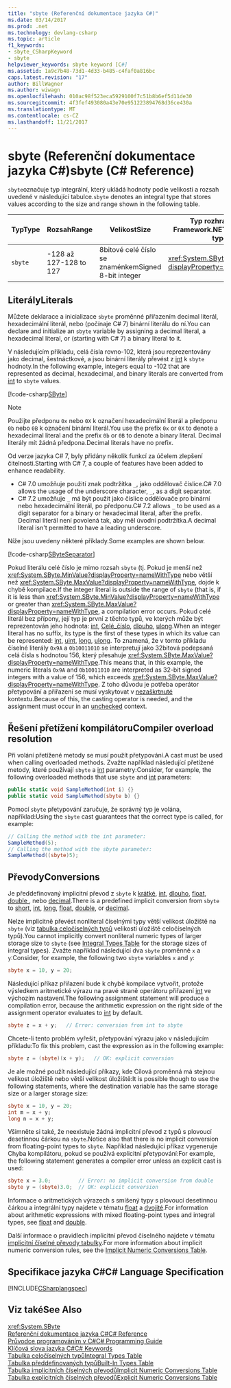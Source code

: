 ```yaml
---
title: "sbyte (Referenční dokumentace jazyka C#)"
ms.date: 03/14/2017
ms.prod: .net
ms.technology: devlang-csharp
ms.topic: article
f1_keywords:
- sbyte_CSharpKeyword
- sbyte
helpviewer_keywords: sbyte keyword [C#]
ms.assetid: 1a9c7b48-73d1-4d33-b485-c4faf0a816bc
caps.latest.revision: "17"
author: BillWagner
ms.author: wiwagn
ms.openlocfilehash: 010ac98f523eca5929100f7c51b8b6ef5d11de30
ms.sourcegitcommit: 4f3fef493080a43e70e951223894768d36ce430a
ms.translationtype: MT
ms.contentlocale: cs-CZ
ms.lasthandoff: 11/21/2017
---
```

# <a name="sbyte-c-reference"></a><span data-ttu-id="32e9a-102">sbyte (Referenční dokumentace jazyka C#)</span><span class="sxs-lookup"><span data-stu-id="32e9a-102">sbyte (C# Reference)</span></span>

<span data-ttu-id="32e9a-103">`sbyte`označuje typ integrální, který ukládá hodnoty podle velikosti a rozsah uvedené v následující tabulce.</span><span class="sxs-lookup"><span data-stu-id="32e9a-103">`sbyte` denotes an integral type that stores values according to the size and range shown in the following table.</span></span>  
  
|<span data-ttu-id="32e9a-104">Typ</span><span class="sxs-lookup"><span data-stu-id="32e9a-104">Type</span></span>|<span data-ttu-id="32e9a-105">Rozsah</span><span class="sxs-lookup"><span data-stu-id="32e9a-105">Range</span></span>|<span data-ttu-id="32e9a-106">Velikost</span><span class="sxs-lookup"><span data-stu-id="32e9a-106">Size</span></span>|<span data-ttu-id="32e9a-107">Typ rozhraní .NET Framework</span><span class="sxs-lookup"><span data-stu-id="32e9a-107">.NET Framework type</span></span>|  
|----------|-----------|----------|-------------------------|  
|`sbyte`|<span data-ttu-id="32e9a-108">-128 až 127</span><span class="sxs-lookup"><span data-stu-id="32e9a-108">-128 to 127</span></span>|<span data-ttu-id="32e9a-109">8bitové celé číslo se znaménkem</span><span class="sxs-lookup"><span data-stu-id="32e9a-109">Signed 8-bit integer</span></span>|<xref:System.SByte?displayProperty=nameWithType>|  
  
## <a name="literals"></a><span data-ttu-id="32e9a-110">Literály</span><span class="sxs-lookup"><span data-stu-id="32e9a-110">Literals</span></span>  

<span data-ttu-id="32e9a-111">Můžete deklarace a inicializace `sbyte` proměnné přiřazením decimal literál, hexadecimální literál, nebo (počínaje C# 7) binární literálu do ní.</span><span class="sxs-lookup"><span data-stu-id="32e9a-111">You can declare and initialize an `sbyte` variable by assigning a decimal literal, a hexadecimal literal, or (starting with C# 7) a binary literal to it.</span></span> 

<span data-ttu-id="32e9a-112">V následujícím příkladu, celá čísla rovno-102, která jsou reprezentovány jako decimal, šestnáctkové, a jsou binární literály převést z [int](../../../csharp/language-reference/keywords/int.md) k `sbyte` hodnoty.</span><span class="sxs-lookup"><span data-stu-id="32e9a-112">In the following example, integers equal to -102 that are represented as decimal, hexadecimal, and binary literals are converted from [int](../../../csharp/language-reference/keywords/int.md) to `sbyte` values.</span></span>    
  
[!code-csharp[SByte](../../../../samples/snippets/csharp/language-reference/keywords/numeric-literals.cs#SByte)]  

> [!NOTE] 
> <span data-ttu-id="32e9a-113">Použijte předponu `0x` nebo `0X` k označení hexadecimální literál a předponu `0b` nebo `0B` k označení binární literál.</span><span class="sxs-lookup"><span data-stu-id="32e9a-113">You use the prefix `0x` or `0X` to denote a hexadecimal literal and the prefix `0b` or `0B` to denote a binary literal.</span></span> <span data-ttu-id="32e9a-114">Decimal literály mít žádná předpona.</span><span class="sxs-lookup"><span data-stu-id="32e9a-114">Decimal literals have no prefix.</span></span>

<span data-ttu-id="32e9a-115">Od verze jazyka C# 7, byly přidány několik funkcí za účelem zlepšení čitelnosti.</span><span class="sxs-lookup"><span data-stu-id="32e9a-115">Starting with C# 7, a couple of features have been added to enhance readability.</span></span> 
 - <span data-ttu-id="32e9a-116">C# 7.0 umožňuje použití znak podtržítka `_`, jako oddělovač číslice.</span><span class="sxs-lookup"><span data-stu-id="32e9a-116">C# 7.0 allows the usage of the underscore character, `_`, as a digit separator.</span></span>
 - <span data-ttu-id="32e9a-117">C# 7.2 umožňuje `_` má být použit jako číslice oddělovače pro binární nebo hexadecimální literál, po předponu.</span><span class="sxs-lookup"><span data-stu-id="32e9a-117">C# 7.2 allows `_` to be used as a digit separator for a binary or hexadecimal literal, after the prefix.</span></span> <span data-ttu-id="32e9a-118">Decimal literál není povolená tak, aby měl úvodní podtržítka.</span><span class="sxs-lookup"><span data-stu-id="32e9a-118">A decimal literal isn't permitted to have a leading underscore.</span></span>

 <span data-ttu-id="32e9a-119">Níže jsou uvedeny některé příklady.</span><span class="sxs-lookup"><span data-stu-id="32e9a-119">Some examples are shown below.</span></span>

[!code-csharp[SByteSeparator](../../../../samples/snippets/csharp/language-reference/keywords/numeric-literals.cs#SByteS)]  

<span data-ttu-id="32e9a-120">Pokud literálu celé číslo je mimo rozsah `sbyte` (tj. Pokud je menší než <xref:System.SByte.MinValue?displayProperty=nameWithType> nebo větší než <xref:System.SByte.MaxValue?displayProperty=nameWithType>, dojde k chybě kompilace.</span><span class="sxs-lookup"><span data-stu-id="32e9a-120">If the integer literal is outside the range of `sbyte` (that is, if it is less than <xref:System.SByte.MinValue?displayProperty=nameWithType> or greater than <xref:System.SByte.MaxValue?displayProperty=nameWithType>, a compilation error occurs.</span></span> <span data-ttu-id="32e9a-121">Pokud celé literál bez přípony, její typ je první z těchto typů, ve kterých může být reprezentován jeho hodnota: [int](int.md), [Celé_číslo](uint.md), [dlouho](long.md), [ulong](ulong.md).</span><span class="sxs-lookup"><span data-stu-id="32e9a-121">When an integer literal has no suffix, its type is the first of these types in which its value can be represented: [int](int.md), [uint](uint.md), [long](long.md), [ulong](ulong.md).</span></span> <span data-ttu-id="32e9a-122">To znamená, že v tomto příkladu číselné literály `0x9A` a `0b10011010` se interpretují jako 32bitová podepsaná celá čísla s hodnotou 156, který přesahuje <xref:System.SByte.MaxValue?displayProperty=nameWithType>.</span><span class="sxs-lookup"><span data-stu-id="32e9a-122">This means that, in this example, the numeric literals `0x9A` and `0b10011010` are interpreted as 32-bit signed integers with a value of 156, which exceeds <xref:System.SByte.MaxValue?displayProperty=nameWithType>.</span></span> <span data-ttu-id="32e9a-123">Z toho důvodu je potřeba operátor přetypování a přiřazení se musí vyskytovat v [nezaškrtnuté](unchecked.md) kontextu.</span><span class="sxs-lookup"><span data-stu-id="32e9a-123">Because of this, the casting operator is needed, and the assignment must occur in an [unchecked](unchecked.md) context.</span></span> 

## <a name="compiler-overload-resolution"></a><span data-ttu-id="32e9a-124">Řešení přetížení kompilátoru</span><span class="sxs-lookup"><span data-stu-id="32e9a-124">Compiler overload resolution</span></span>

 <span data-ttu-id="32e9a-125">Při volání přetížené metody se musí použít přetypování.</span><span class="sxs-lookup"><span data-stu-id="32e9a-125">A cast must be used when calling overloaded methods.</span></span> <span data-ttu-id="32e9a-126">Zvažte například následující přetížené metody, které používají `sbyte` a [int](../../../csharp/language-reference/keywords/int.md) parametry:</span><span class="sxs-lookup"><span data-stu-id="32e9a-126">Consider, for example, the following overloaded methods that use `sbyte` and [int](../../../csharp/language-reference/keywords/int.md) parameters:</span></span>  
  
```csharp  
public static void SampleMethod(int i) {}  
public static void SampleMethod(sbyte b) {}  
```  
  
 <span data-ttu-id="32e9a-127">Pomocí `sbyte` přetypování zaručuje, že správný typ je volána, například:</span><span class="sxs-lookup"><span data-stu-id="32e9a-127">Using the `sbyte` cast guarantees that the correct type is called, for example:</span></span>  
  
```csharp 
// Calling the method with the int parameter:  
SampleMethod(5);  
// Calling the method with the sbyte parameter:  
SampleMethod((sbyte)5);  
```  
  
## <a name="conversions"></a><span data-ttu-id="32e9a-128">Převody</span><span class="sxs-lookup"><span data-stu-id="32e9a-128">Conversions</span></span>  
 <span data-ttu-id="32e9a-129">Je předdefinovaný implicitní převod z `sbyte` k [krátké](../../../csharp/language-reference/keywords/short.md), [int](../../../csharp/language-reference/keywords/int.md), [dlouho](../../../csharp/language-reference/keywords/long.md), [float](../../../csharp/language-reference/keywords/float.md), [double ](../../../csharp/language-reference/keywords/double.md), nebo [decimal](../../../csharp/language-reference/keywords/decimal.md).</span><span class="sxs-lookup"><span data-stu-id="32e9a-129">There is a predefined implicit conversion from `sbyte` to [short](../../../csharp/language-reference/keywords/short.md), [int](../../../csharp/language-reference/keywords/int.md), [long](../../../csharp/language-reference/keywords/long.md), [float](../../../csharp/language-reference/keywords/float.md), [double](../../../csharp/language-reference/keywords/double.md), or [decimal](../../../csharp/language-reference/keywords/decimal.md).</span></span>  
  
 <span data-ttu-id="32e9a-130">Nelze implicitně převést nonliteral číselnými typy větší velikost úložiště na `sbyte` (viz [tabulka celočíselných typů](../../../csharp/language-reference/keywords/integral-types-table.md) velikostí úložiště celočíselných typů).</span><span class="sxs-lookup"><span data-stu-id="32e9a-130">You cannot implicitly convert nonliteral numeric types of larger storage size to `sbyte` (see [Integral Types Table](../../../csharp/language-reference/keywords/integral-types-table.md) for the storage sizes of integral types).</span></span> <span data-ttu-id="32e9a-131">Zvažte například následující dva `sbyte` proměnné `x` a `y`:</span><span class="sxs-lookup"><span data-stu-id="32e9a-131">Consider, for example, the following two `sbyte` variables `x` and `y`:</span></span>  
  
```csharp  
sbyte x = 10, y = 20;  
```  
  
 <span data-ttu-id="32e9a-132">Následující příkaz přiřazení bude k chybě kompilace vytvořit, protože výsledkem aritmetické výrazu na pravé straně operátoru přiřazení [int](../../../csharp/language-reference/keywords/int.md) ve výchozím nastavení.</span><span class="sxs-lookup"><span data-stu-id="32e9a-132">The following assignment statement will produce a compilation error, because the arithmetic expression on the right side of the assignment operator evaluates to [int](../../../csharp/language-reference/keywords/int.md) by default.</span></span>  
  
```csharp  
sbyte z = x + y;   // Error: conversion from int to sbyte  
```  
  
 <span data-ttu-id="32e9a-133">Chcete-li tento problém vyřešit, přetypování výrazu jako v následujícím příkladu:</span><span class="sxs-lookup"><span data-stu-id="32e9a-133">To fix this problem, cast the expression as in the following example:</span></span>  
  
```csharp  
sbyte z = (sbyte)(x + y);   // OK: explicit conversion  
```  
  
 <span data-ttu-id="32e9a-134">Je ale možné použít následující příkazy, kde Cílová proměnná má stejnou velikost úložiště nebo větší velikost úložiště:</span><span class="sxs-lookup"><span data-stu-id="32e9a-134">It is possible though to use the following statements, where the destination variable has the same storage size or a larger storage size:</span></span>  
  
```csharp
sbyte x = 10, y = 20;  
int m = x + y;  
long n = x + y;  
```  
  
 <span data-ttu-id="32e9a-135">Všimněte si také, že neexistuje žádná implicitní převod z typů s plovoucí desetinnou čárkou na `sbyte`.</span><span class="sxs-lookup"><span data-stu-id="32e9a-135">Notice also that there is no implicit conversion from floating-point types to `sbyte`.</span></span> <span data-ttu-id="32e9a-136">Například následující příkaz vygeneruje Chyba kompilátoru, pokud se používá explicitní přetypování:</span><span class="sxs-lookup"><span data-stu-id="32e9a-136">For example, the following statement generates a compiler error unless an explicit cast is used:</span></span>  
  
```csharp  
sbyte x = 3.0;         // Error: no implicit conversion from double  
sbyte y = (sbyte)3.0;  // OK: explicit conversion  
```  
  
 <span data-ttu-id="32e9a-137">Informace o aritmetických výrazech s smíšený typy s plovoucí desetinnou čárkou a integrální typy najdete v tématu [float](../../../csharp/language-reference/keywords/float.md) a [dvojité](../../../csharp/language-reference/keywords/double.md).</span><span class="sxs-lookup"><span data-stu-id="32e9a-137">For information about arithmetic expressions with mixed floating-point types and integral types, see [float](../../../csharp/language-reference/keywords/float.md) and [double](../../../csharp/language-reference/keywords/double.md).</span></span>  
  
 <span data-ttu-id="32e9a-138">Další informace o pravidlech implicitní převod číselného najdete v tématu [implicitní číselné převody tabulky](../../../csharp/language-reference/keywords/implicit-numeric-conversions-table.md).</span><span class="sxs-lookup"><span data-stu-id="32e9a-138">For more information about implicit numeric conversion rules, see the [Implicit Numeric Conversions Table](../../../csharp/language-reference/keywords/implicit-numeric-conversions-table.md).</span></span>  
  
## <a name="c-language-specification"></a><span data-ttu-id="32e9a-139">Specifikace jazyka C#</span><span class="sxs-lookup"><span data-stu-id="32e9a-139">C# Language Specification</span></span>  
 [!INCLUDE[CSharplangspec](~/includes/csharplangspec-md.md)]  
  
## <a name="see-also"></a><span data-ttu-id="32e9a-140">Viz také</span><span class="sxs-lookup"><span data-stu-id="32e9a-140">See Also</span></span>  
 <xref:System.SByte>  
 [<span data-ttu-id="32e9a-141">Referenční dokumentace jazyka C#</span><span class="sxs-lookup"><span data-stu-id="32e9a-141">C# Reference</span></span>](../../../csharp/language-reference/index.md)  
 [<span data-ttu-id="32e9a-142">Průvodce programováním v C#</span><span class="sxs-lookup"><span data-stu-id="32e9a-142">C# Programming Guide</span></span>](../../../csharp/programming-guide/index.md)  
 [<span data-ttu-id="32e9a-143">Klíčová slova jazyka C#</span><span class="sxs-lookup"><span data-stu-id="32e9a-143">C# Keywords</span></span>](../../../csharp/language-reference/keywords/index.md)  
 [<span data-ttu-id="32e9a-144">Tabulka celočíselných typů</span><span class="sxs-lookup"><span data-stu-id="32e9a-144">Integral Types Table</span></span>](../../../csharp/language-reference/keywords/integral-types-table.md)  
 [<span data-ttu-id="32e9a-145">Tabulka předdefinovaných typů</span><span class="sxs-lookup"><span data-stu-id="32e9a-145">Built-In Types Table</span></span>](../../../csharp/language-reference/keywords/built-in-types-table.md)  
 [<span data-ttu-id="32e9a-146">Tabulka implicitních číselných převodů</span><span class="sxs-lookup"><span data-stu-id="32e9a-146">Implicit Numeric Conversions Table</span></span>](../../../csharp/language-reference/keywords/implicit-numeric-conversions-table.md)  
 [<span data-ttu-id="32e9a-147">Tabulka explicitních číselných převodů</span><span class="sxs-lookup"><span data-stu-id="32e9a-147">Explicit Numeric Conversions Table</span></span>](../../../csharp/language-reference/keywords/explicit-numeric-conversions-table.md)
